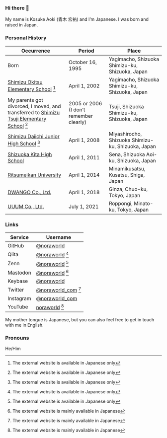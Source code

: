 ### Hi there 👋
My name is Kosuke Aoki (青木 宏祐) and I’m Japanese. I was born and raised in Japan.

### Personal History

| Occurrence                                                                                                                      | Period                                  | Place                                              |
| ------------------------------------------------------------------------------------------------------------------------------- | --------------------------------------- | -------------------------------------------------- |
| Born                                                                                                                            | October 16, 1995                        | Yagimacho, Shizuoka Shimizu-ku, Shizuoka, Japan    |
| [Shimizu Okitsu Elementary School](https://okitsu-e.shizuoka.ednet.jp/) [^1]                                                    | April 1, 2002                           | Yagimacho, Shizuoka Shimizu-ku, Shizuoka, Japan    |
| My parents got divorced, I moved, and transferred to [Shimizu Tsuji Elementary School](https://tsuji-e.shizuoka.ednet.jp/) [^1] | 2005 or 2006 (I don’t remember clearly) | Tsuji, Shizuoka Shimizu-ku, Shizuoka, Japan        |
| [Shimizu Daiichi Junior High School](https://shimizudai1-j.shizuoka.ednet.jp/) [^1]                                             | April 1, 2008                           | Miyashirocho, Shizuoka Shimizu-ku, Shizuoka, Japan |
| [Shizuoka Kita High School](https://shizukita.jp/english/)                                                                      | April 1, 2011                           | Sena, Shizuoka Aoi-ku, Shizuoka, Japan             |
| [Ritsumeikan University](http://en.ritsumei.ac.jp/)                                                                             | April 1, 2014                           | Minamikusatsu, Kusatsu, Shiga, Japan               |
| [DWANGO Co., Ltd.](https://en.dwango.co.jp/)                                                                                    | April 1, 2018                           | Ginza, Chuo-ku, Tokyo, Japan                       |
| [UUUM Co., Ltd.](https://en.uuum.co.jp/)                                                                                        | July 1, 2021                            | Roppongi, Minato-ku, Tokyo, Japan                  |

[^1]: The external website is available in Japanese only

### Links

| Service   | Username                                                                   |
| --------- | -------------------------------------------------------------------------- |
| GitHub    | [@noraworld](https://github.com/noraworld)                                 |
| Qiita     | [@noraworld](https://qiita.com/noraworld) [^1]                             |
| Zenn      | [@noraworld](https://zenn.dev/noraworld) [^1]                              |
| Mastodon  | [@noraworld](https://mastodon.noraworld.com/@noraworld) [^2]               |
| Keybase   | [@noraworld](https://keybase.io/noraworld)                                 |
| Twitter   | [@noraworld_com](https://twitter.com/noraworld_com) [^2]                   |
| Instagram | [@noraworld_com](https://www.instagram.com/noraworld_com/)                 |
| YouTube   | [noraworld](https://www.youtube.com/channel/UC-MIg05NN5mBsZE8lPdWT8Q) [^2] |

[^2]: The external website is mainly available in Japanese

My mother tongue is Japanese, but you can also feel free to get in touch with me in English.

### Pronouns
He/Him

<!--
**noraworld/noraworld** is a ✨ _special_ ✨ repository because its `README.md` (this file) appears on your GitHub profile.

Here are some ideas to get you started:

- 🔭 I’m currently working on ...
- 🌱 I’m currently learning ...
- 👯 I’m looking to collaborate on ...
- 🤔 I’m looking for help with ...
- 💬 Ask me about ...
- 📫 How to reach me: ...
- 😄 Pronouns: ...
- ⚡ Fun fact: ...
-->
